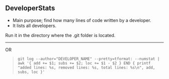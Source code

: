 ## DeveloperStats
- Main purpose; find how many lines of code written by a developer.
- It lists all developers.

Run it in the directory where the .git folder is located.

---

OR
> ```git log --author="DEVELOPER_NAME" --pretty=tformat: --numstat | awk '{ add += $1; subs += $2; loc += $1 - $2 } END { printf "added lines: %s, removed lines: %s, total lines: %s\n", add, subs, loc }'```
